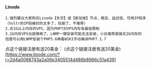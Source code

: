 #### Linode
````
1.强烈建议大家购买Linode【东京】或【新加坡】节点，稳定、延迟低、可用IP段多
（Vultr的IP段被封的太多了，玩砸了，不推荐）
2.买1G以上内存的VPS，因为PHP7对VPS内存有最低限制
3.1G内存VPS也就够用了，LNMP一键安装可能无法安装，小白推荐直接买2G内存的
但是可以用LNMP安装个PHP5.6再看WIKI手动编译PHP7.1.7
````

点这个链接注册有送20美金：
(点这个链接注册有送20美金)[https://www.linode.com/?r=2d4a0088743a2a06e3405514d486b8966c51a439]
